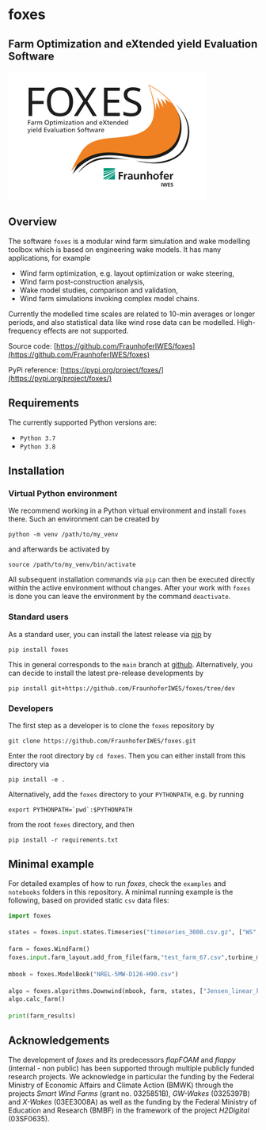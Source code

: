 # foxes
## Farm Optimization and eXtended yield Evaluation Software

![](Logo_FOXES_IWES.svg)

## Overview
The software `foxes` is a modular wind farm simulation and wake modelling toolbox which is based on engineering wake models. It has many applications, for example
- Wind farm optimization, e.g. layout optimization or wake steering,
- Wind farm post-construction analysis,
- Wake model studies, comparison and validation,
- Wind farm simulations invoking complex model chains.

Currently the modelled time scales are related to 10-min averages or longer periods, and also statistical data like wind rose data can be modelled. High-frequency effects are not supported.

Source code: [https://github.com/FraunhoferIWES/foxes](https://github.com/FraunhoferIWES/foxes)

PyPi reference: [https://pypi.org/project/foxes/](https://pypi.org/project/foxes/)

## Requirements
The currently supported Python versions are: 
- `Python 3.7`
- `Python 3.8`

## Installation

### Virtual Python environment

We recommend working in a Python virtual environment and install `foxes` there. Such an environment can be created by
```
python -m venv /path/to/my_venv
```
and afterwards be activated by
```
source /path/to/my_venv/bin/activate
```
All subsequent installation commands via `pip` can then be executed directly within the active environment without changes. After your work with `foxes` is done you can leave the environment by the command `deactivate`. 

### Standard users

As a standard user, you can install the latest release via [pip](https://pypi.org/project/foxes/) by
```
pip install foxes
```
This in general corresponds to the `main` branch at [github](https://github.com/FraunhoferIWES/foxes). Alternatively, you can decide to install the latest pre-release developments by
```
pip install git+https://github.com/FraunhoferIWES/foxes/tree/dev
```

### Developers

The first step as a developer is to clone the `foxes` repository by
```
git clone https://github.com/FraunhoferIWES/foxes.git
```
Enter the root directory by `cd foxes`. Then you can either install from this directory via
```
pip install -e .
```
Alternatively, add the `foxes` directory to your `PYTHONPATH`, e.g. by running
```
export PYTHONPATH=`pwd`:$PYTHONPATH
```
from the root `foxes` directory, and then
```
pip install -r requirements.txt
```

## Minimal example

For detailed examples of how to run _foxes_, check the `examples` and `notebooks` folders in this repository. A minimal running example is the following, based on provided static `csv` data files:
```python
import foxes

states = foxes.input.states.Timeseries("timeseries_3000.csv.gz", ["WS", "WD","TI","RHO"])

farm = foxes.WindFarm()
foxes.input.farm_layout.add_from_file(farm,"test_farm_67.csv",turbine_models=["Pct"])

mbook = foxes.ModelBook("NREL-5MW-D126-H90.csv")

algo = foxes.algorithms.Downwind(mbook, farm, states, ["Jensen_linear_k007"])
algo.calc_farm()

print(farm_results)
```

## Acknowledgements
The development of _foxes_ and its predecessors _flapFOAM_ and _flappy_ (internal - non public) has been supported through multiple publicly funded research projects. We acknowledge in particular the funding by the Federal Ministry of Economic Affairs and Climate Action (BMWK) through the projects _Smart Wind Farms_ (grant no. 0325851B), _GW-Wakes_ (0325397B) and _X-Wakes_ (03EE3008A) as well as the funding by the Federal Ministry of Education and Research (BMBF) in the framework of the project _H2Digital_ (03SF0635).